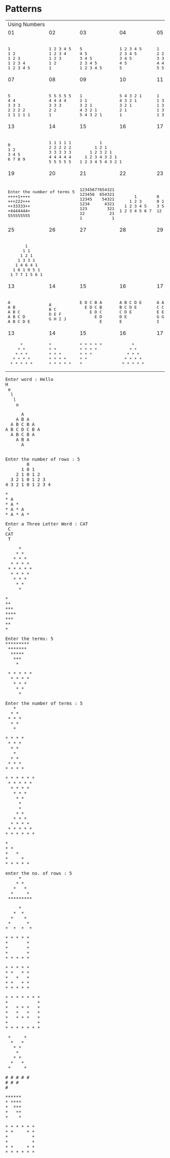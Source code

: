 # Patterns

<table>
  <tbody>
    <tr>
      <td colspan=6>Using Numbers</td>
    </tr>
    <tr>
      <td >01</td>
      <td >02</td>
      <td >03</td>
      <td >04</td>
      <td >05</td>
      <td >06</td>
    </tr>
    <tr>
<td><pre><!-- 01 -->
1 
1 2 
1 2 3 
1 2 3 4 
1 2 3 4 5 
</pre></td>
<td><pre><!-- 02 -->
1 2 3 4 5 
1 2 3 4 
1 2 3 
1 2 
1 
</pre></td>
<td><pre><!-- 03 -->
5 
4 5 
3 4 5 
2 3 4 5 
1 2 3 4 5 
</pre></td>
<td><pre><!-- 04 -->
1 2 3 4 5 
2 3 4 5 
3 4 5 
4 5 
5 
</pre></td>
<td><pre><!-- 05 -->
1 
2 2 
3 3 3 
4 4 4 4 
5 5 5 5 5 
</pre></td>
<td><pre><!-- 06 -->
1 1 1 1 1 
2 2 2 2 
3 3 3 
4 4 
5 
</pre></td>
    </tr>
    <tr>
      <td >07</td>
      <td >08</td>
      <td >09</td>
      <td >10</td>
      <td >11</td>
      <td >12</td>
    </tr>
    <tr>
<td><pre><!-- 07 -->
5
4 4 
3 3 3 
2 2 2 2 
1 1 1 1 1
</pre></td>
<td><pre><!-- 08 -->
5 5 5 5 5
4 4 4 4 
3 3 3 
2 2 
1
</pre></td>
<td><pre><!-- 09 -->
1
2 1
3 2 1
4 3 2 1
5 4 3 2 1
</pre></td>
<td><pre><!-- 10 -->
5 4 3 2 1
4 3 2 1
3 2 1
2 1
1
</pre></td>
<td><pre><!-- 11 -->
1
1 3
1 3 5
1 3 5 7
1 3 5 7 9
</pre></td>
<td><pre><!-- 12 -->
1 3 5 7 9
1 3 5 7
1 3 5
1 3 
1 
</pre></td>
    </tr>
    <tr>
      <td >13</td>
      <td >14</td>
      <td >15</td>
      <td >16</td>
      <td >17</td>
      <td >18</td>
    </tr>
    <tr>
<td><pre><!-- 00 -->
0
1 2
3 4 5
6 7 8 9
</pre></td>
<td><pre><!-- 00 -->
1 1 1 1 1 
2 2 2 2 2
3 3 3 3 3 
4 4 4 4 4
5 5 5 5 5
</pre></td>
<td colspan=2><pre><!-- 00 -->
        1
      1 2 1
    1 2 3 2 1
  1 2 3 4 3 2 1
1 2 3 4 5 4 3 2 1
</pre></td>
<td colspan=2></td>
    </tr>
    <tr>
      <td >19</td>
      <td >20</td>
      <td >21</td>
      <td >22</td>
      <td >23</td>
      <td >24</td>
    </tr>
    <tr>
<td colspan=2><pre><!-- 00 -->
Enter the number of terms 5
++++1++++
+++222+++
++33333++
+4444444+
555555555
</pre></td>
<td><pre><!-- 00 -->
12345677654321
123456  654321
12345    54321
1234      4321
123        321
12          21
1            1
</pre></td>
<td ><pre><!-- 00 -->
      1
    1 2 3
  1 2 3 4 5
1 2 3 4 5 6 7
</pre></td>
<td><pre><!-- 00 -->
0 
0 1 3
3 5 8 12
12 15 19 24 30 
</pre></td>
    </tr>
    <tr>
      <td >25</td>
      <td >26</td>
      <td >27</td>
      <td >28</td>
      <td >29</td>
      <td >30</td>
    </tr>
    <tr>
<td><pre><!-- 00 -->
       1 
      1 1
     1 2 1
    1 3 3 1
   1 4 6 4 1
  1 6 1 0 5 1
 1 7 7 1 5 6 1
</pre></td>
<td colspan=2></td>
    </tr>
    <tr>
      <td >13</td>
      <td >14</td>
      <td >15</td>
      <td >16</td>
      <td >17</td>
      <td >18</td>
    </tr>
    <tr>
<td><pre><!-- 00 -->
A
A B 
A B C 
A B C D 
A B C D E 
</pre></td>
<td><pre><!-- 00 -->
A 
B C 
D E F 
G H I J 
</pre></td>
<td><pre><!-- 00 -->
E D C B A
  E D C B
    E D C
      E D
        E
</pre></td>
<td><pre><!-- 00 -->
A B C D E
B C D E
C D E
D E
E
</pre></td>
<td><pre><!-- 00 -->
A A A A A 
C C C C
E E E
G G
I
</pre></td>
<td>
</td>
    </tr>
    <tr>
      <td >13</td>
      <td >14</td>
      <td >15</td>
      <td >16</td>
      <td >17</td>
      <td >18</td>
    </tr>
    <tr>
<td><pre>
     *
    * *
   * * *
  * * * *
 * * * * *
</pre></td>
<td><pre>
* 
* *
* * *
* * * *
* * * * *
</pre></td>
<td><pre>
* * * * *
* * * *
* * *
* *
*
</pre></td>
<td><pre>
     *
    * *
   * * *
  * * * *
 * * * * *
</pre></td>
    </tr>
  </tbody>
</table>


<pre>
Enter word : Hello
H
 e
  l
   l
    o
</pre>

<pre>
      A
    A B A
  A B C B A
A B C D C B A
  A B C B A
    A B A 
      A 
</pre>
<pre><!-- 00 -->
Enter the number of rows : 5
        0
      1 0 1
    2 1 0 1 2
  3 2 1 0 1 2 3
4 3 2 1 0 1 2 3 4
</pre>
<pre>
*
* A
* A *
* A * A
* A * A *
</pre>
<pre>Enter a Three Letter Word : CAT
 C 
CAT
 T 
</pre>
<pre>
     * 
    * *
   * * *
  * * * *
 * * * * *
  * * * *
   * * *
    * *
     *
</pre>

<pre>
*
**  
*** 
****
***
**
*
</pre>

<pre>
Enter the terms: 5
*********
 *******
  *****
   ***
    *
</pre>

<pre>
 * * * * * 
  * * * *
   * * *
    * *
     *
</pre>

<pre>
Enter the number of terms : 5
   * 
  * *
 * * *
  * *
   *
</pre>

<pre>
* * * * 
 * * *
  * *
   *
  * *
 * * *
* * * *
</pre>

<pre>
* * * * * * 
 * * * * *
  * * * *
   * * *
    * *
     *
     *
    * *
   * * *
  * * * *
 * * * * *
* * * * * *
</pre>

<pre>
* 
* *
*   *
*     *
* * * * *
</pre>

<pre>
enter the no. of rows : 5
     *
    * *
   *   *
  *     *
 *********
</pre>

<pre>
     *
   *  *
  *    *
 *      *
*  *  *  *
</pre>

<pre>
* * * * * 
*       *
*       *
*       *
* * * * *
</pre>

<pre>
* * * * * 
* *   * *
*   *   *
* *   * *
* * * * *
</pre>

<pre>
* * * * * * * 
*           *
*   * * *   *
*   *   *   *
*   * * *   *
*           *
* * * * * * *
</pre>

<pre>
 *     *
  *   *
   * *
    *
   * *
  *   *
 *     *
</pre>

<pre>
# # # # # 
# # #
#
</pre>

<pre>
******
* ****
*  ***
*   **
*    *
</pre>

<pre>
* * * * * * 
* *     * *
*         *
*         *
* *     * *
* * * * * *
</pre>